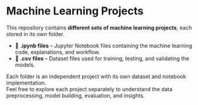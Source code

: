 # Machine Learning Projects

This repository contains **different sets of machine learning projects**, each stored in its own folder.

- 📂 **.ipynb files** – Jupyter Notebook files containing the machine learning code, explanations, and workflow.
- 📂 **.csv files** – Dataset files used for training, testing, and validating the models.

Each folder is an independent project with its own dataset and notebook implementation.  
Feel free to explore each project separately to understand the data preprocessing, model building, evaluation, and insights.

